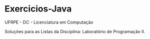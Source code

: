 
# Exercicios-Java

UFRPE - DC - Licenciatura em Computação

Soluções para as Listas da Disciplina: Laboratório de Programação II.
